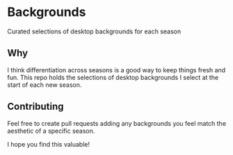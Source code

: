 # Backgrounds
Curated selections of desktop backgrounds for each season
## Why
I think differentiation across seasons is a good way to keep things fresh and fun. This repo holds the selections of desktop
backgrounds I select at the start of each new season.

## Contributing
Feel free to create pull requests adding any backgrounds you feel match the aesthetic of a specific season.

I hope you find this valuable!

